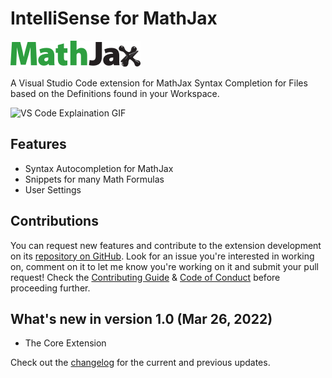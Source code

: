 # IntelliSense for MathJax

![MathJax Logo](./assets/mj.png)
<!-- MathJax Logo is the Copyright Property of [MathJax.org](https://mathjax.org/), this one is just for Explaination Purposes -->

A Visual Studio Code extension for MathJax Syntax Completion for Files based on the Definitions found in your Workspace.

![VS Code Explaination GIF]()

## Features

* Syntax Autocompletion for MathJax
* Snippets for many Math Formulas
* User Settings

<!-- ## Extension Settings

This extension contributes the following settings:

* `myExtension.enable`: enable/disable this extension
* `myExtension.thing`: set to `blah` to do something -->

<!-- ## Known Issues -->

## Contributions
You can request new features and contribute to the extension development on its [repository on GitHub](https://github.com/Swastik2442/intellisense-mathjax/issues). Look for an issue you're interested in working on, comment on it to let me know you're working on it and submit your pull request!
Check the [Contributing Guide](https://github.com/Swastik2442/intellisense-mathjax/blob/master/.github/CONTRIBUTING.md) & [Code of Conduct](https://github.com/Swastik2442/intellisense-mathjax/blob/master/.github/CODE_OF_CONDUCT.md) before proceeding further.

## What's new in version 1.0 (Mar 26, 2022)
* The Core Extension

Check out the [changelog](https://github.com/Swastik2442/intellisense-mathjax/blob/master/.github/CHANGELOG.md) for the current and previous updates.